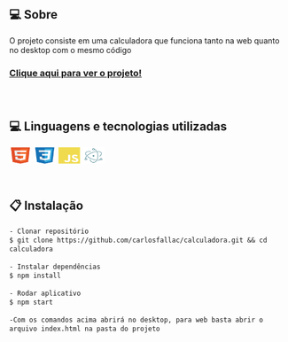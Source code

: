 ## 💻 Sobre

O projeto consiste em uma calculadora que funciona tanto na web quanto no desktop com o mesmo código
<br>
<h3 align="left"><a href="https://calculadora-carlosfallac.vercel.app/" target="_blank" rel="noopener noreferrer">Clique aqui para ver o projeto!</a><h3>
<br>



## 💻 Linguagens e tecnologias utilizadas
<p align="left"> 
<img align="center" alt="Carlos-HTML" height="30" width="40" src="https://raw.githubusercontent.com/devicons/devicon/master/icons/html5/html5-original.svg">
<img align="center" alt="Carlos-CSS" height="30" width="40" src="https://raw.githubusercontent.com/devicons/devicon/master/icons/css3/css3-original.svg">
<img align="center" alt="Carlos-Js" height="30" width="40" src="https://raw.githubusercontent.com/devicons/devicon/master/icons/javascript/javascript-plain.svg">
<img align="center" alt="Carlos-Electron" height="30" width="40" src="https://raw.githubusercontent.com/devicons/devicon/master/icons/electron/electron-original.svg">
</p>
<br>


## 📋 Instalação

    - Clonar repositório
    $ git clone https://github.com/carlosfallac/calculadora.git && cd calculadora

    - Instalar dependências
    $ npm install

    - Rodar aplicativo
    $ npm start

    -Com os comandos acima abrirá no desktop, para web basta abrir o arquivo index.html na pasta do projeto
